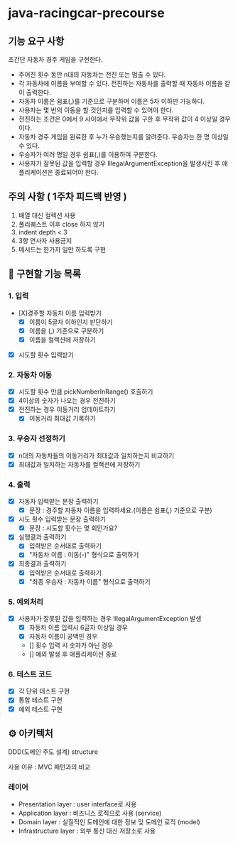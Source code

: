 # java-racingcar-precourse

## 기능 요구 사항
초간단 자동차 경주 게임을 구현한다.

- 주어진 횟수 동안 n대의 자동차는 전진 또는 멈출 수 있다.
- 각 자동차에 이름을 부여할 수 있다. 전진하는 자동차를 출력할 때 자동차 이름을 같이 출력한다.
- 자동차 이름은 쉼표(,)를 기준으로 구분하며 이름은 5자 이하만 가능하다.
- 사용자는 몇 번의 이동을 할 것인지를 입력할 수 있어야 한다.
- 전진하는 조건은 0에서 9 사이에서 무작위 값을 구한 후 무작위 값이 4 이상일 경우이다.
- 자동차 경주 게임을 완료한 후 누가 우승했는지를 알려준다. 우승자는 한 명 이상일 수 있다.
- 우승자가 여러 명일 경우 쉼표(,)를 이용하여 구분한다.
- 사용자가 잘못된 값을 입력할 경우 IllegalArgumentException을 발생시킨 후 애플리케이션은 종료되어야 한다.

## 주의 사항 ( 1주차 피드백 반영 )
1. 배열 대신 컬렉션 사용
2. 풀리퀘스트 이후 close 하지 않기
3. indent depth < 3
4. 3항 연사자 사용금지
5. 메서드는 한가지 일만 하도록 구현

## 📜 구현할 기능 목록

### 1. 입력
- [X]경주할 자동차 이름 입력받기
  - [X] 이름이 5글자 이하인지 판단하기
  - [X] 이름을 (,) 기준으로 구분하기
  - [X] 이름을 컬랙션에 저장하기
- [X] 시도할 횟수 입력받기

### 2. 자동차 이동
- [X] 시도할 횟수 만큼 pickNumberInRange() 호출하기
- [X] 4이상의 숫자가 나오는 경우 전진하기
- [X] 전진하는 경우 이동거리 업데이트하기
  - [X] 이동거리 최대값 기록하기

### 3. 우승자 선정하기
- [X] n대의 자동차들의 이동거리가 최대값과 일치하는지 비교하기
- [X] 최대값과 일치하는 자동차를 컬랙션에 저장하기

### 4. 출력
- [X] 자동차 입력받는 문장 출력하기
  - [X] 문장 : 경주할 자동차 이름을 입력하세요.(이름은 쉼표(,) 기준으로 구분)
- [X] 시도 횟수 입력받는 문장 출력하기
  - [X] 문장 : 시도할 횟수는 몇 회인가요?
- [X] 실행결과 출력하기
  - [X] 입력받은 순서대로 출력하기
  - [X] "자동차 이름 : 이동(-)" 형식으로 출력하기
- [X] 최종결과 출력하기
  - [X] 입력받은 순서대로 출력하기
  - [X] "최종 우승자 : 자동차 이름" 형식으로 출력하기

### 5. 예외처리
- [X] 사용자가 잘못된 값을 입력하는 경우 IllegalArgumentException 발생
  - [X] 자동차 이름 입력시 6글자 이상일 경우
  - [X] 자동차 이름이 공백인 경우
  - [] 횟수 입력 시 숫자가 아닌 경우
  - [] 예외 발생 후 애플리케이션 종료

### 6. 테스트 코드
- [X] 각 단위 테스트 구현
- [X] 통합 테스트 구현
- [X] 예외 테스트 구현

## ⚙️ 아키텍처
DDD(도메인 주도 설계) structure

사용 이유 : MVC 패턴과의 비교

### 레이어
- Presentation layer : user interface로 사용
- Application layer : 비즈니스 로직으로 사용 (service)
- Domain layer : 실질적인 도메인에 대한 정보 및 도메인 로직 (model)
- Infrastructure layer : 외부 통신 대신 저장소로 사용
